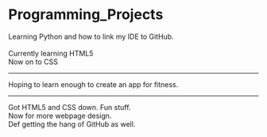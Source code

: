# Programming_Projects
Learning Python and how to link my IDE to GitHub.
<br><br>Currently learning HTML5
<br>Now on to CSS
<hr>Hoping to learn enough to create an app for fitness.<hr>
Got HTML5 and CSS down. Fun stuff.<br>
Now for more webpage design.<br>
Def getting the hang of GitHub as well.
